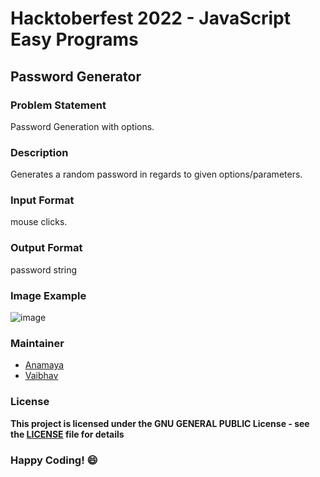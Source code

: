 # Hacktoberfest 2022 - JavaScript Easy Programs

## Password Generator 

### Problem Statement
Password Generation with options.

### Description
Generates a random password in regards to given options/parameters.

### Input Format
mouse clicks.

### Output Format
password string

### Image Example
![image](/images/pw-gen.png?raw=true)


### Maintainer
- [Anamaya](https://www.linkedin.com/in/anamaya1729/)
- [Vaibhav](https://https://www.linkedin.com/in/vaibhava17/)

### License
**This project is licensed under the GNU GENERAL PUBLIC License - see the [LICENSE](../LICENSE) file for details**

### Happy Coding! :smile:
